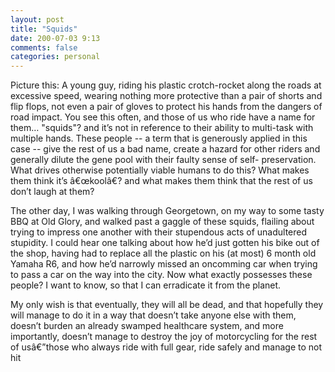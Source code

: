 ```yaml
---
layout: post
title: "Squids"
date: 200-07-03 9:13
comments: false
categories: personal
---
```


Picture this: A young guy, riding his plastic crotch-rocket along the roads at
excessive speed, wearing nothing more protective than a pair of shorts and
flip flops, not even a pair of gloves to protect his hands from the dangers of
road impact. You see this often, and those of us who ride have a name for
them… "squids"? and it’s not in reference to their ability to multi-task
with multiple hands. These people -- a term that is generously applied in
this case -- give the rest of us a bad name, create a hazard for other riders
and generally dilute the gene pool with their faulty sense of self-
preservation. What drives otherwise potentially viable humans to do this? What
makes them think it’s â€œkoolâ€? and what makes them think that the rest of us
don’t laugh at them?

The other day, I was walking through Georgetown, on my way to some tasty
BBQ at Old Glory, and walked past a gaggle of these squids, flailing
about trying to impress one another with their stupendous acts of
unadultered stupidity. I could hear one talking about how he’d just
gotten his bike out of the shop, having had to replace all the plastic
on his (at most) 6 month old Yamaha R6, and how he’d narrowly missed an
oncomming car when trying to pass a car on the way into the city. Now
what exactly possesses these people? I want to know, so that I can
erradicate it from the planet.

My only wish is that eventually, they will all be dead, and that
hopefully they will manage to do it in a way that doesn’t take anyone
else with them, doesn’t burden an already swamped healthcare system, and
more importantly, doesn’t manage to destroy the joy of motorcycling for
the rest of usâ€”those who always ride with full gear, ride safely and
manage to not hit
